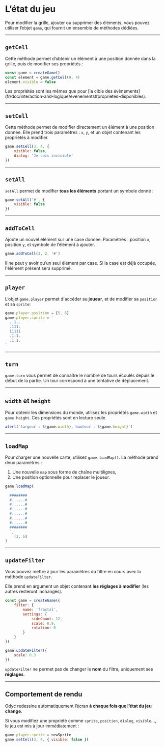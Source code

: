 <script>
import Aside from '../../../lib/ui/Doc/Aside.svelte'
import Emoji from '../../../lib/ui/Doc/Emoji.svelte'
import PaintDemo from '../../../lib/ui/Doc/PaintDemo.svelte'
</script>

# <Emoji src="⚡" /> L’état du jeu

Pour modifier la grille, ajouter ou supprimer des éléments, vous pouvez utiliser l’objet `game`, qui fournit un ensemble de méthodes dédiées.

---

## <Emoji src="🎯" /> `getCell`

Cette méthode permet d’obtenir un élément à une position donnée dans la grille, puis de modifier ses propriétés :

```js
const game = createGame()
const element = game.getCell(9, 4)
element.visible = false
```

<Aside> 
Les propriétés sont les mêmes que pour [la cible des évènements](fr/doc/interaction-and-logique/evenements#proprietes-disponibles).
</Aside>

---

## <Emoji src="⚙️" /> `setCell`

Cette méthode permet de modifier directement un élément à une position donnée.
Elle prend trois paramètres : `x`, `y`, et un objet contenant les propriétés à modifier.

```js
game.setCell(3, 4, {
	visible: false,
	dialog: 'Je suis invisible'
})
```

---

## <Emoji src="🪏" /> `setAll`

`setAll` permet de modifier **tous les éléments** portant un symbole donné :

```js
game.setAll('#', {
	visible: false
})
```

---

## <Emoji src="➕" /> `addToCell`

Ajoute un nouvel élément sur une case donnée.
Paramètres : position `x`, position `y`, et symbole de l’élément à ajouter.

```js
game.addToCell(3, 2, '#')
```

<Aside variant="Warning">
Il ne peut y avoir qu’un seul élément par case. Si la case est déjà occupée, l'élément présent sera supprimé.
</Aside>

---

## <Emoji src="🐒" /> `player`

L’objet `game.player` permet d'accéder au **joueur**, et de modifier sa `position` et sa `sprite`:

```js
game.player.position = [5, 6]
game.player.sprite = `
  ..1..
  .111.
  11111
  .1.1.
  .1.1.
`
```

---

## <Emoji src="⏰"/> `turn`

`game.turn` vous permet de connaître le nombre de tours écoulés depuis le début de la partie. Un tour correspond à une tentative de déplacement.

---

## <Emoji src="⚖️" /> `width` et `height`

Pour obtenir les dimensions du monde, utilisez les propriétés `game.width` et `game.height`.
Ces propriétés sont en lecture seule.

```js
alert(`largeur : ${game.width}, hauteur : ${game.height}`)
```

---

## <Emoji src="🌍" /> `loadMap`

Pour charger une nouvelle carte, utilisez `game.loadMap()`.
La méthode prend deux paramètres :

1. Une nouvelle `map` sous forme de chaîne multilignes,
2. Une position optionnelle pour replacer le joueur.

```js
game.loadMap(
	`
  ########
  #......#
  #......#
  #......#
  #......#
  #......#
  #......#
  ########
  `,
	[3, 5]
)
```

---

## <Emoji src="🎛️" /> `updateFilter`

Vous pouvez mettre à jour les paramètres du filtre en cours avec la méthode `updateFilter`.

Elle prend en argument un objet contenant **les réglages à modifier** (les autres resteront inchangés).

```js
const game = createGame({
	filter: {
		name: 'fractal',
		settings: {
			sideCount: 12,
			scale: 0.9,
			rotation: 0
		}
	}
})

game.updateFilter({
	scale: 0.3
})
```

<Aside variant="Warning">

`updateFilter` ne permet pas de changer le **nom** du filtre, uniquement ses **réglages**.

</Aside>

---

## <Emoji src="🧠" /> Comportement de rendu

Odyc redessine automatiquement l’écran **à chaque fois que l’état du jeu change**.

Si vous modifiez une propriété comme `sprite`, `position`, `dialog`, `visible`…, le jeu est mis à jour immédiatement :

```js
game.player.sprite = newSprite
game.setCell(3, 4, { visible: false })
```
